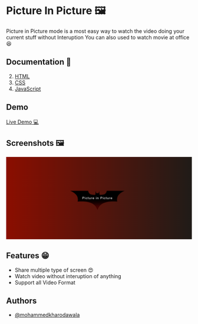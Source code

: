 # Picture In Picture 🖼️

Picture in Picture mode is a most easy way to watch the video doing your current stuff without Interuption
You can also used to watch movie at office 😆

## Documentation 📃

2. [HTML](https://developer.mozilla.org/en-US/docs/Web/HTML)
3. [CSS](https://developer.mozilla.org/en-US/docs/Web/CSS)
4. [JavaScript](https://developer.mozilla.org/en-US/docs/Web/JavaScript)

## Demo

[Live Demo 💻](https://picture-in-picture-one.vercel.app/)

## Screenshots 🖼️

![App Screenshot](./src/pip.png)

## Features 😁

- Share multiple type of screen 😍
- Watch video without interuption of anything
- Support all Video Format

## Authors

- [@mohammedkharodawala](https://github.com/mohammedkharoda)
